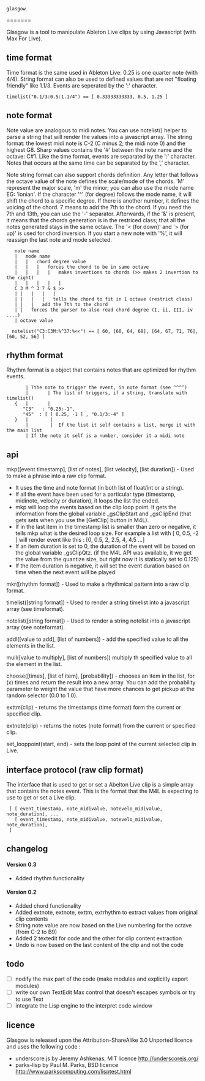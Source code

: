     glasgow
=======

Glasgow is a tool to manipulate Ableton Live clips by using Javascript (with Max For Live).


time format
-----------
Time format is the same used in Ableton Live: 0.25 is one quarter note (with 4/4). String 
format can also be used to defined values that are not "floating friendly" like 1.1/3. 
Events are seperated by the ':' character.

    timelist("0.1/3:0.5:1.1/4") == [ 0.33333333333, 0.5, 1.25 ]

note format
-----------
Note value are analogous to midi notes. You can use notelist() helper to parse a string that 
will render the values into a javascript array. The string format: the lowest midi note is 
C-2 (C minus 2; the midi note 0) and the highest G8. Sharp values contains the '#' between 
the note name and the octave: C#1. Like the time format, events are separated by the ':'
character. Notes that occurs at the same time can be separated by the ',' character.

Note string format can also support chords definition. Any letter that follows the octave
value of the note defines the scale/mode of the chords. 'M' represent the major scale, 
'm' the minor; you can also use the mode name EG: 'ionian'. If the character '^' (for degree) 
follows the mode name, it will shift the chord to a specific degree. If there is another
number, it defines the voicing of the chord. 7 means to add the 7th to the chord. If you
need the 7th and 13th, you can use the '-' separator. Afterwards, if the '&amp;' is present,
it means that the chords generation is in the restriced class; that all the notes generated
stays in the same octave. The '< (for down)' and '> (for up)' is used for chord inversion.
If you start a new note with '%', it will reassign the last note and mode selected.

       note name
       |   mode name 
       |   |   chord degree value
       |   |   |   forces the chord to be in same octave
       |   |   |   |   makes invertions to chords (>> makes 2 invertion to the right)
       |   |   |   |   | 
       C 3 M ^ 3 7 & $ >> 
       | |   |   |   | 
       | |   |   |   tells the chord to fit in 1 octave (restrict class)
       | |   |   add the 7th to the chord
       | |   forces the parser to also read chord degree (I, ii, III, iv ....)
       | octave value

      notelist("C3:C3M:%^37:%<<") == [ 60, [60, 64, 68], [64, 67, 71, 76], [60, 52, 56] ]

rhythm format
-------------
Rhythm format is a object that contains notes that are optimized for rhythm events.
 
        
           | TYhe note to trigger the event, in note format (see ^^^^)
           |       | The list of triggers, if a string, translate with timelist()
       {   |       |
          "C3"   : "0.25:-1",
          "45"  : [ [ 0.25, -1 ] , "0.1/3:-4" ]
       }   |        |
           |        |  If the list it self contains a list, merge it with the main list
           | If the note it self is a number, consider it a midi note

api 
---
mkp([event timestamp], [list of notes], [list velocity], [list duration]) - Used to make a 
phrase into a raw clip format.

* It uses the time and note format (in both list of float/int or a string).
* If all the event have been used for a particular type (timestamp, midinote, velocity or 
duration), it loops the list the ended.
* mkp will loop the events based on the clip loop point. It gets the information
from the global variable _gsClipStart and _gsClipEnd (that gets sets when you use the 
[GetClip]  button in M4L). 
* If in the last item in the timestamp list is smaller than zero or negative, it tells mkp 
what is the desired loop size. For example a list with [ 0, 0.5, -2 ] will render event like 
this : [0, 0.5, 2, 2.5, 4, 4.5 ...]
* If an item duration is set to 0, the duration of the event will be based on the global 
variable _gsClipQtz. (if the M4L API was available, it we get the value from the quantize 
size, but right now it is statically set to 0.125)
* If the item duration is negative, it will set the event duration based on time when the
next event will be played.

mkr([rhythm format]) - Used to make a rhythmical pattern into a raw clip format.

timelist([string format]) - Used to render a string timelist into a javascript array 
(see timeformat).

notelist([string format]) - Used to render a string notelist into a javascript array
(see noteformat).

addl([value to add], [list of numbers]) - add the specified value to all the elements in the 
list.

mull([value to multiply], [list of numbers]) multiply th specified value to all the element
in the list.

choose([times], [list of item], [probability]) - chooses an item in the list, for (x) times 
and  return the result into a new array. You can add the probability parameter to weight 
the value that have more chances to get pickup at the random selector (0.0 to 1.0).

exttm(clip) - returns the timestamps (time format) form the current or specified clip.

extnote(clip) - returns the notes (note format) from the current or specified clip.

set_looppoint(start, end) - sets the loop point of the current selected clip in Live.

interface protocol (raw clip format)
------------------------------------
The interface that is used to get or set a Abelton Live clip is a simple array that
contains the notes event. This is the format that the M4L is expecting to use
to get or set a Live clip.

     [ [ event_timestamp, note_midivalue, notevelo_midivalue, note_duration], ... 
       [ event_timestamp, note_midivalue, notevelo_midivalue, note_duration],
     ]

changelog
---------
#### Version 0.3 ####
- Added rhythm functionality

#### Version 0.2 ####
- Added chord functionality
- Added extnote, extnote, exttm, extrhythm to extract values from original clip contents
- String note value are now based on the Live numbering for the octave (from C-2 to B9)
- Added 2 textedit for code and the other for clip content extraction
- Undo is now based on the last content of the clip and not the code

todo
----
- [ ] nodify the max part of the code (make modules and explicitly export modules)
- [ ] write our own TextEdit Max control that doesn't escapes symbols or try to use
Text
- [ ] integrate the Lisp engine to the interpret code window

licence
-------
Glasgow is released upon the Attribution-ShareAlike 3.0 Unported licence and uses the 
following code :
* underscore.js by Jeremy Ashkenas, MIT licence http://underscorejs.org/
* parks-lisp by Paul M. Parks, BSD licence http://www.parkscomputing.com/lisptest.html

